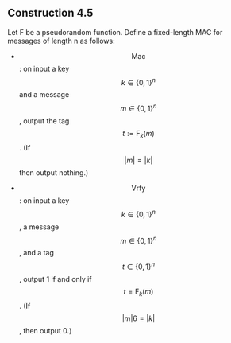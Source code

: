 ---
---

<section markdown="1" style="text-align: left;">

## Construction 4.5

Let F be a pseudorandom function. Define a fixed-length MAC for messages of
length n as follows:
  * $$\text{Mac}$$: on input a key $$k \in \{0, 1\}^n$$ and a message $$m \in
    \{0, 1\}^n$$, output the tag $$t := \text{F}_k(m)$$. (If $$|m| = |k|$$ then
    output nothing.)

  * $$\text{Vrfy}$$: on input a key $$k \in \{0, 1\}^n$$, a message $$m \in \{0,
    1\}^n$$, and a tag $$t \in \{0, 1\}^n$$, output 1 if and only if $$t =
    \text{F}_k(m)$$. (If $$|m| 6= |k|$$, then output 0.)
</section>
